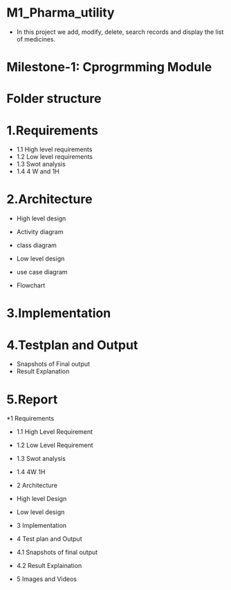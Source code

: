 # M1_Pharma_utility
* In this project we add, modify, delete, search records and display the list of medicines.

 # Milestone-1: Cprogrmming Module
# Folder structure

# 1.Requirements
* 1.1 High level requirements
* 1.2 Low level requirements
* 1.3  Swot analysis
* 1.4  4 W and 1H

# 2.Architecture
* High level design
* Activity diagram
* class diagram

* Low level design
* use case diagram
* Flowchart

# 3.Implementation

# 4.Testplan and Output
* Snapshots of Final output
* Result Explanation

# 5.Report 

*1 Requirements
* 1.1 High Level Requirement
* 1.2 Low Level Requirement
* 1.3 Swot analysis
* 1.4 4W 1H

* 2 Architecture
* High level Design 
* Low level design

* 3 Implementation

* 4 Test plan and Output
* 4.1 Snapshots of final output
* 4.2 Result Explaination

* 5 Images and Videos
